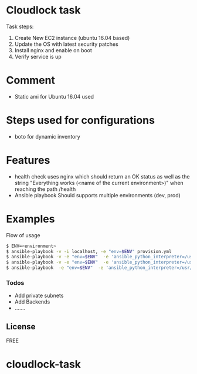 # Cloudlock task

 
Task steps:
 
1. Create New EC2 instance (ubuntu 16.04 based)
2. Update the OS with latest security patches
3. Install nginx and enable on boot
4. Verify service is up

# Comment
- Static ami for Ubuntu 16.04 used
 

# Steps used for configurations

- boto for dynamic inventory

# Features

 - health check uses nginx which should return an OK status as well as the string &quot;Everything
works (&lt;name of the current environment&gt;)&quot; when reaching the path /health
 - Ansible playbook Should supports multiple environments (dev, prod)



# Examples
 Flow of usage
 
```sh
$ ENV=<environment>
$ ansible-playbook -v -i localhost, -e "env=$ENV" provision.yml
$ ansible-playbook -v -e "env=$ENV"  -e 'ansible_python_interpreter=/usr/bin/python3' update-os.yml
$ ansible-playbook -v -e "env=$ENV"  -e 'ansible_python_interpreter=/usr/bin/python3' webserver.yml
$ ansible-playbook  -e "env=$ENV"  -e 'ansible_python_interpreter=/usr/bin/python3' verify_nginx.yml

```




### Todos

 - Add private subnets
 - Add Backends
 - .......

License
----

FREE


# cloudlock-task
